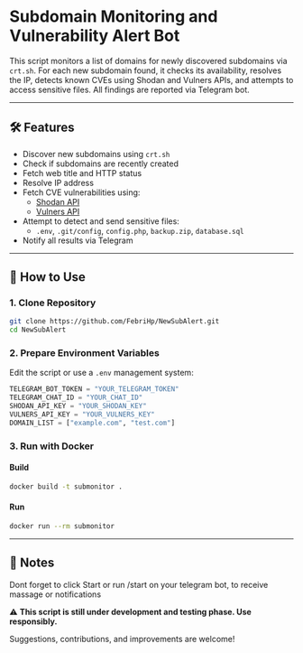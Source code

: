 # Subdomain Monitoring and Vulnerability Alert Bot

This script monitors a list of domains for newly discovered subdomains via `crt.sh`. For each new subdomain found, it checks its availability, resolves the IP, detects known CVEs using Shodan and Vulners APIs, and attempts to access sensitive files. All findings are reported via Telegram bot.

---

## 🛠 Features

- Discover new subdomains using `crt.sh`
- Check if subdomains are recently created
- Fetch web title and HTTP status
- Resolve IP address
- Fetch CVE vulnerabilities using:
  - [Shodan API](https://www.shodan.io/)
  - [Vulners API](https://vulners.com/)
- Attempt to detect and send sensitive files:
  - `.env`, `.git/config`, `config.php`, `backup.zip`, `database.sql`
- Notify all results via Telegram

---

## 🚀 How to Use

### 1. Clone Repository
```bash
git clone https://github.com/FebriHp/NewSubAlert.git
cd NewSubAlert
```

### 2. Prepare Environment Variables
Edit the script or use a `.env` management system:
```python
TELEGRAM_BOT_TOKEN = "YOUR_TELEGRAM_TOKEN"
TELEGRAM_CHAT_ID = "YOUR_CHAT_ID"
SHODAN_API_KEY = "YOUR_SHODAN_KEY"
VULNERS_API_KEY = "YOUR_VULNERS_KEY"
DOMAIN_LIST = ["example.com", "test.com"]
```

### 3. Run with Docker
#### Build
```bash
docker build -t submonitor .
```
#### Run
```bash
docker run --rm submonitor
```

---

## 📝 Notes

Dont forget to click Start or run /start on your telegram bot, to receive massage or notifications

⚠️ **This script is still under development and testing phase. Use responsibly.**

Suggestions, contributions, and improvements are welcome!
